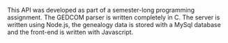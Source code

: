 This API was developed as part of a semester-long programming assignment. 
The GEDCOM parser is written completely in C. The server is written using Node.js, the genealogy data is stored with a MySql database and the front-end is written with Javascript.
